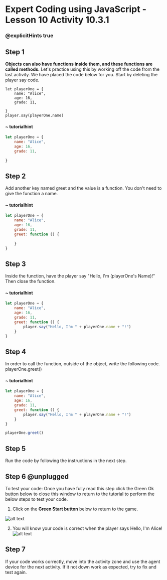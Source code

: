 # Expert Coding using JavaScript - Lesson 10 Activity 10.3.1

### @explicitHints true

## Step 1

**Objects can also have functions inside them, and these functions are called methods.** Let's practice using this by working off the code from the last activity. We have placed the code below for you. 
Start by deleting the player say code.  

```template
let playerOne = {
    name: "Alice",
    age: 16,
    grade: 11,
    
}
player.say(playerOne.name)
```

#### ~ tutorialhint

```javascript
let playerOne = {
    name: "Alice",
    age: 16,
    grade: 11,
    
}

```

## Step 2

Add another key named greet and the value is a function.  You don't need to give the function a name. 

#### ~ tutorialhint

```javascript
let playerOne = {
    name: "Alice",
    age: 16,
    grade: 11,
    greet: function () {
        
    }
}


```

## Step 3

Inside the function, have the player say "Hello, I'm (playerOne's Name)!" Then close the function. 

#### ~ tutorialhint

```javascript
let playerOne = {
    name: "Alice",
    age: 16,
    grade: 11,
    greet: function () {
        player.say("Hello, I'm " + playerOne.name + "!")
    }
}


```

## Step 4

In order to call the function, outside of the object, write the following code. 
playerOne.greet()

#### ~ tutorialhint

```javascript
let playerOne = {
    name: "Alice",
    age: 16,
    grade: 11,
    greet: function () {
        player.say("Hello, I'm " + playerOne.name + "!")
    }
}

playerOne.greet()
```

## Step 5

Run the code by following the instructions in the next step.


## Step 6 @unplugged
To test your code:
Once you have fully read this step click the Green Ok button below to close this window to return to the tutorial to perform the below steps to test your code.

1. Click on the **Green Start button** below to return to the game.



![alt text](https://expertjs.codingcredentials.com/Lesson1/1.1/1.JPG?raw=true  "Start")

2.  You will know your code is correct when the player says Hello, I'm Alice! 
![alt text](https://expertjs.codingcredentials.com/Lesson10/10.2/10.3.1.png?raw=true  "code")

## Step 7
 If your code works correctly, move into the activity zone and use the agent device for the next activity. 
 If it not down work as expected, try to fix and test again.